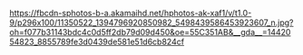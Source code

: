 https://fbcdn-sphotos-b-a.akamaihd.net/hphotos-ak-xaf1/v/t1.0-9/p296x100/11350522_1394796920850982_5498439586453923607_n.jpg?oh=f077b31143bdc4c0d5ff2db79d09d450&oe=55C351AB&__gda__=1442054823_8855789fe3d0439de581e51d6cb824cf
